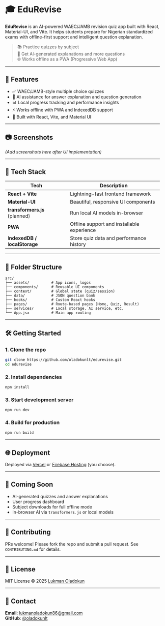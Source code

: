 # 🎓 EduRevise

**EduRevise** is an AI-powered WAEC/JAMB revision quiz app built with React, Material-UI, and Vite. It helps students prepare for Nigerian standardized exams with offline-first support and intelligent question explanation.

> 📚 Practice quizzes by subject  
> 🤖 Get AI-generated explanations and more questions  
> 🌐 Works offline as a PWA (Progressive Web App)

---

## 🚀 Features

- ✅ WAEC/JAMB-style multiple choice quizzes
- 🧠 AI assistance for answer explanation and question generation
- 📊 Local progress tracking and performance insights
- ⚡ Works offline with PWA and IndexedDB support
- 🎯 Built with React, Vite, and Material UI

---

## 📷 Screenshots

_(Add screenshots here after UI implementation)_

---

## 🔧 Tech Stack

| Tech                          | Description                                |
| ----------------------------- | ------------------------------------------ |
| **React + Vite**              | Lightning-fast frontend framework          |
| **Material-UI**               | Beautiful, responsive UI components        |
| **transformers.js** (planned) | Run local AI models in-browser             |
| **PWA**                       | Offline support and installable experience |
| **IndexedDB / localStorage**  | Store quiz data and performance history    |

---

## 📁 Folder Structure

```
src/
├── assets/          # App icons, logos
├── components/      # Reusable UI components
├── context/         # Global state (quiz/session)
├── data/            # JSON question bank
├── hooks/           # Custom React hooks
├── pages/           # Route-based pages (Home, Quiz, Result)
├── services/        # Local storage, AI service, etc.
└── App.jsx          # Main app routing
```

---

## 🛠️ Getting Started

### 1. Clone the repo

```bash
git clone https://github.com/oladokunlt/edurevise.git
cd edurevise
```

### 2. Install dependencies

```bash
npm install
```

### 3. Start development server

```bash
npm run dev
```

### 4. Build for production

```bash
npm run build
```

---

## 🌐 Deployment

Deployed via [Vercel](https://vercel.com/) or [Firebase Hosting](https://firebase.google.com/products/hosting) (you choose).

---

## 🔮 Coming Soon

- AI-generated quizzes and answer explanations
- User progress dashboard
- Subject downloads for full offline mode
- In-browser AI via `transformers.js` or local models

---

## 🤝 Contributing

PRs welcome! Please fork the repo and submit a pull request. See `CONTRIBUTING.md` for details.

---

## 📜 License

MIT License © 2025 [Lukman Oladokun](https://github.com/oladokunlt)

---

## 📧 Contact

**Email**: lukmanoladokun86@gmail.com  
**GitHub**: [@oladokunlt](https://github.com/oladokunlt)
